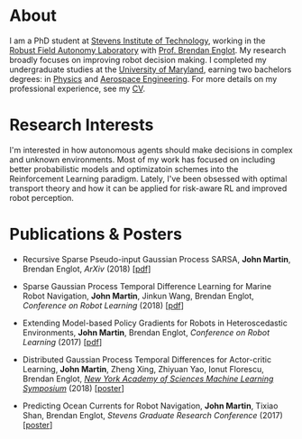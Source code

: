 # About
I am a PhD student at [Stevens Institute of Technology](http://www.stevens.edu), working in the [Robust Field Autonomy Laboratory](http://personal.stevens.edu/~benglot/) with [Prof. Brendan Englot](https://web.stevens.edu/facultyprofile/?id=2043). My research broadly focuses on improving robot decision making. I completed my undergraduate studies at the [University of Maryland](https://umd.edu), earning two bachelors degrees: in [Physics](https://umdphysics.umd.edu) and [Aerospace Engineering](https://aero.umd.edu). For more details on my professional experience, see my [CV](/2018-martin-cv.pdf).

# Research Interests
I'm interested in how autonomous agents should make decisions in complex and unknown environments. Most of my work has focused on including better probabilistic models and optimizatoin schemes into the Reinforcement Learning paradigm. Lately, I've been obsessed with optimal transport theory and how it can be applied for risk-aware RL and improved robot perception.

# Publications & Posters

* Recursive Sparse Pseudo-input Gaussian Process SARSA,
**John Martin**, Brendan Englot,
*ArXiv* (2018)
[[pdf]](https://arxiv.org/abs/1811.07201)

* Sparse Gaussian Process Temporal Difference Learning for Marine Robot Navigation,
**John Martin**, Jinkun Wang, Brendan Englot,
*Conference on Robot Learning* (2018) [[pdf](http://proceedings.mlr.press/v87/martin18a/martin18a.pdf)]

* Extending Model-based Policy Gradients for Robots in Heteroscedastic Environments,
**John Martin**, Brendan Englot,
*Conference on Robot Learning* (2017) [[pdf](http://proceedings.mlr.press/v78/martin17a/martin17a.pdf)]

* Distributed Gaussian Process Temporal Differences for Actor-critic Learning,
**John Martin**, Zheng Xing, Zhiyuan Yao, Ionut Florescu, Brendan Englot,
[*New York Academy of Sciences Machine Learning Symposium*](https://www.nyas.org/events/2018/12th-annual-machine-learning-symposium/?tab=description) (2018) [[poster](/publications/poster/2018-martin_xing_florescu_englot-nyas_mls_poster.pdf)]

* Predicting Ocean Currents for Robot Navigation,
**John Martin**, Tixiao Shan, Brendan Englot,
*Stevens Graduate Research Conference* (2017) [[poster](/publications/poster/2017-martin_shan_englot-predicting_ocean_currents_for_robot_navigation.pdf)]
